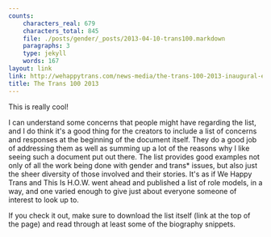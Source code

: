 ```yaml
---
counts:
    characters_real: 679
    characters_total: 845
    file: ./posts/gender/_posts/2013-04-10-trans100.markdown
    paragraphs: 3
    type: jekyll
    words: 167
layout: link
link: http://wehappytrans.com/news-media/the-trans-100-2013-inaugural-edition-u-s/
title: The Trans 100 2013
---
```


This is really cool!

I can understand some concerns that people might have regarding the list, and I do think it's a good thing for the creators to include a list of concerns and responses at the beginning of the document itself.  They do a good job of addressing them as well as summing up a lot of the reasons why I like seeing such a document put out there.  The list provides good examples not only of all the work being done with gender and trans\* issues, but also just the sheer diversity of those involved and their stories.  It's as if We Happy Trans and This Is H.O.W. went ahead and published a list of role models, in a way, and one varied enough to give just about everyone someone of interest to look up to.

If you check it out, make sure to download the list itself (link at the top of the page) and read through at least some of the biography snippets.
